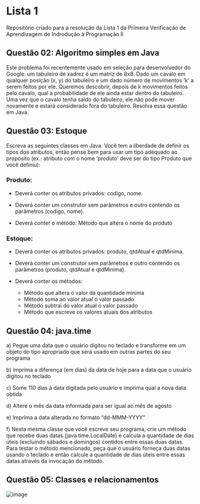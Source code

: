 # Lista 1
Repositório criado para a resolução da Lista 1 da Primeira Verificação de Aprendizagem de Indrodução à Programação II



## Questão 02: Algoritmo simples em Java 
Este problema foi recentemente usado em seleção para desenvolvedor do Google: um tabuleiro de xadrez é um matriz de 8x8. Dado um cavalo em qualquer posição (x, y) do tabuleiro e um dado número de movimentos ‘k’ a serem feitos por ele. Queremos descobrir, depois de k movimentos feitos pelo cavalo, qual a probabilidade de ele ainda estar dentro do tabuleiro. Uma vez que o cavalo tenha saído do tabuleiro, ele não pode mover novamente e estará considerado fora do tabuleiro. Resolva essa questão em Java.



## Questão 03: Estoque
Escreva as seguintes classes em Java. Você tem a liberdade de definir os tipos dos atributos, então pense bem para usar um tipo adequado ao propósito (ex.: atributo com o nome ‘produto’ deve ser do tipo Produto que você definiu):

### Produto:
- Deverá conter os atributos privados: codigo, nome.

- Deverá conter um construtor sem parâmetros e outro contendo os parâmetros (codigo, nome).

- Deverá conter o método:
Método que altera o nome do produto


### Estoque:
- Deverá conter os atributos privados: produto, qtdAtual e qtdMinima.

- Deverá conter um construtor sem parâmetros e outro contendo os parâmetros (produto, qtdAtual e qtdMinima).

- Deverá conter os métodos:
  - Método que altera o valor da quantidade mínima
  - Método soma ao valor atual o valor passado
  - Método subtrai do valor atual o valor passado
  - Método que escreve os valores atuais dos atributos
 

## Questão 04: java.time
a) Pegue uma data que o usuário digitou no teclado e transforme em um objeto do tipo apropriado que será usado em outras partes do seu programa

b) Imprima a diferença (em dias) da data de hoje para a data que o usuário digitou no teclado

c) Some 110 dias à data digitada pelo usuário e imprima qual a nova data obtida

d) Altere o mês da data informada para ser igual ao mês de agosto

e) Imprima a data alterada no formato “dd-MMM-YYYY”

f) Nesta mesma classe que você escreve seu programa, crie um método que recebe duas datas (java.time.LocalDate) e calcula a quantidade de dias úteis (excluindo sábados e domingos) contidos entre essas duas datas. Para testar o método mencionado, peça que o usuário forneça duas datas usando o teclado e então calcule a quantidade de dias úteis entre essas datas através da invocação do método.


## Questão 05: Classes e relacionamentos
![image](https://user-images.githubusercontent.com/91702532/183274800-cd502113-48d4-4501-8799-849e2cd90581.png)
